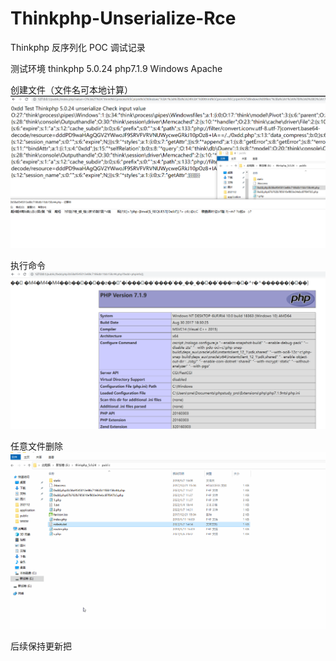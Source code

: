 # Thinkphp-Unserialize-Rce



Thinkphp 反序列化 POC 调试记录  

测试环境   thinkphp 5.0.24  php7.1.9  Windows  Apache


创建文件（文件名可本地计算）
![img](./img/1.png?raw=true)


执行命令
![img](./img/2.png?raw=true)


任意文件删除
![img](./img/3.gif?raw=true)


后续保持更新把

